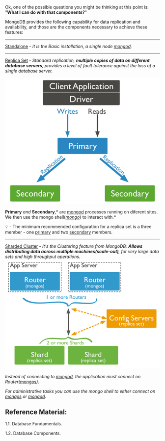 
Ok, one of the possible questions you might be thinking at this point is: 
"**What I can do with that components?**"

MongoDB provides the following capability for data replication and availability, and those are the components necessary to achieve these features:

---
[Standalone](https://docs.mongodb.com/manual/reference/glossary/#std-term-standalone) - *It is the Basic installation, a single node [mongod](https://docs.mongodb.com/manual/reference/program/mongod/#mongodb-binary-bin.mongod).*

---
[Replica Set](https://docs.mongodb.com/manual/replication/#replication) - *Standard replication, **multiple copies of data on different database servers**, provides a level of fault tolerance against the loss of a single database server.*

![MongoReplicaSet](./assets/replica-set-read-write-operations-primary.bakedsvg.svg)

**Primary** *and* **Secondary**,* are [mongod](https://docs.mongodb.com/manual/reference/program/mongod/#mongodb-binary-bin.mongod) processes running on diferent sites. We then use the mongo shell(*[mongo](https://docs.mongodb.com/upcoming/reference/program/mongo/#mongodb-binary-bin.mongo)*) to interact with.*

💡 - The minimum recommended configuration for a replica set is a three member - one [primary](https://docs.mongodb.com/manual/core/replica-set-members/#std-label-replica-set-primary-member) and two [secondary](https://docs.mongodb.com/manual/core/replica-set-members/#secondaries) members.

---
[Sharded Cluster](https://docs.mongodb.com/manual/sharding/) - *It's the Clustering feature from MongoDB; **Allows distributing data across multiple machines(scale-out)**, for very large data sets and high throughput operations.*
![MongoShard](./assets/sharded-cluster-production-architecture.bakedsvg.svg)

 
*Instead of connecting to [mongod](https://docs.mongodb.com/manual/reference/program/mongod/#mongodb-binary-bin.mongod), the application must connect on Router(*[mongos](https://docs.mongodb.com/manual/reference/program/mongos/)*)*.

*For administrative tasks you can use the mongo shell to either connect on [mongos](https://docs.mongodb.com/manual/reference/program/mongos/) or [mongod](https://docs.mongodb.com/manual/reference/program/mongod/#mongodb-binary-bin.mongod).*




## Reference Material:

1.1. Database Fundamentals.

1.2. Database Components.


